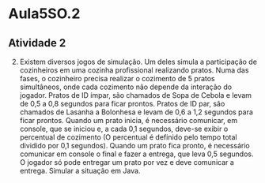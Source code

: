 # Aula5SO.2
## Atividade 2

2) Existem diversos jogos de simulação. Um deles simula a participação de cozinheiros em uma cozinha profissional realizando pratos. Numa das fases, o cozinheiro precisa realizar o cozimento de 5 pratos simultâneos, onde cada cozimento não depende da interação do jogador. Pratos de ID ímpar, são chamados de Sopa de Cebola e levam de 0,5 a 0,8 segundos para ficar prontos. Pratos de ID par, são chamados de Lasanha a Bolonhesa e levam de 0,6 a 1,2 segundos para ficar prontos. Quando um prato inicia, é necessário comunicar, em console, que se iniciou e, a cada 0,1 segundos, deve-se exibir o percentual de cozimento (O percentual é definido pelo tempo total dividido por 0,1 segundos). Quando um prato fica pronto, é necessário comunicar em console o final e fazer a entrega, que leva 0,5 segundos. O jogador só pode entregar um prato por vez e deve comunicar a entrega. Simular a situação em Java.
